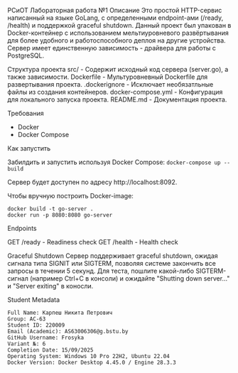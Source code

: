 РСиОТ Лабораторная работа №1
Описание
Это простой HTTP-сервис написанный на языке GoLang, с определенными endpoint-ами (/ready, /health) и поддержкой graceful shutdown. Данный проект был упакован в Docker-контейнер с использованием мельтиуровневого развёртывания для более удобного и работоспособного деплоя на другие устройства. Сервер имеет единственную зависимость - драйвера для работы с PostgreSQL.

Структура проекта
src/ - Содержит исходный код сервера (server.go), а также зависимости.
Dockerfile - Мультуровневный Dockerfile для развертывания проекта.
.dockerignore - Исключает необязатльные файлы из создания контейнеров.
docker-compose.yml - Конфигурация для локального запуска проекта.
README.md - Документация проекта.

Требования

- Docker
- Docker Compose

Как запустить

Забилдить и запустить используя Docker Compose:
```docker-compose up --build```

Сервер будет доступен по адресу http://localhost:8092.

Чтобы вручную построить Docker-image:
```
docker build -t go-server .
docker run -p 8080:8080 go-server
```


Endpoints

GET /ready - Readiness check
GET /health - Health check

Graceful Shutdown
Сервер поддерживает graceful shutdown, ожидая сигнала типа SIGNIT или SIGTERM, позволяя системе закончить все запросы в течении 5 секунд. Для теста, пошлите какой-либо SIGTERM-сигнал (например Ctrl+C в консоли) и ожидайте "Shutting down server..." и "Server exiting" в коносли.

Student Metadata
```
Full Name: Карпеш Никита Петрович
Group: АС-63
Student ID: 220009
Email (Academic): AS63006306@g.bstu.by
GitHub Username: Frosyka
Variant №: 6
Completion Date: 15/09/2025
Operating System: Windows 10 Pro 22H2, Ubuntu 22.04
Docker Version: Docker Desktop 4.45.0 / Engine 28.3.3
```